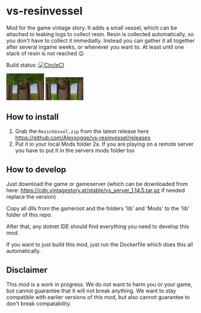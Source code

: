 # vs-resinvessel
Mod for the game vintage story. It adds a small vessel, which can be attached to leaking logs to collect resin. Resin is collected automatically, so you don't have to collect it immediatly. 
Instead you can gather it all together after several ingame weeks, or whenever you want to. At least until one stack of resin is not reached :wink:

Build status: [![CircleCI](https://circleci.com/gh/Alexsogge/vs-resinvessel.svg?style=shield )](https://circleci.com/gh/circleci/circleci-docs)

<img src="docs/images/emptyvessel_resinlog.png?raw=true" width="100" /> <img src="docs/images/filledvessel.png?raw=true" width="100" />

## How to install

1. Grab the `ResinVessel.zip` from the latest release here https://github.com/Alexsogge/vs-resinvessel/releases
2. Put it in your local Mods folder
2a. If you are playing on a remote server you have to put it in the servers mods folder too

## How to develop

Just download the game or gameserver (which can be downloaded from here: https://cdn.vintagestory.at/stable/vs_server_1.14.5.tar.gz if needed replace the version)

Copy all dlls from the gameroot and the folders 'lib' and 'Mods' to the 'lib' folder of this repo.

After that, any dotnet IDE should find everything you need to develop this mod.

If you want to just build this mod, just run the Dockerfile which does this all automatically.

## Disclaimer

This mod is a work in progress. We do not want to harm you or your game, but cannot guarantee that it will not break anything. We want to stay compatible with earlier versions of this mod, but also cannot guarantee to don't break compatability.


